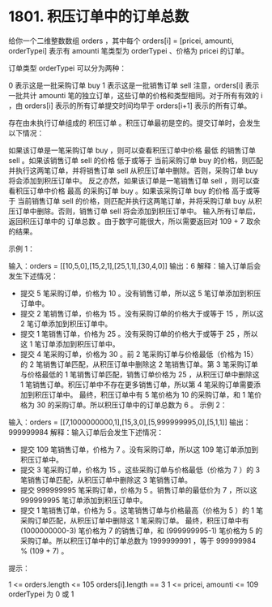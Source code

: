 # 1801. 积压订单中的订单总数

给你一个二维整数数组 orders ，其中每个 orders[i] = [pricei, amounti, orderTypei] 表示有 amounti 笔类型为 orderTypei 、价格为 pricei 的订单。

订单类型 orderTypei 可以分为两种：

0 表示这是一批采购订单 buy
1 表示这是一批销售订单 sell
注意，orders[i] 表示一批共计 amounti 笔的独立订单，这些订单的价格和类型相同。对于所有有效的 i ，由 orders[i] 表示的所有订单提交时间均早于 orders[i+1] 表示的所有订单。

存在由未执行订单组成的 积压订单 。积压订单最初是空的。提交订单时，会发生以下情况：

如果该订单是一笔采购订单 buy ，则可以查看积压订单中价格 最低 的销售订单 sell 。如果该销售订单 sell 的价格 低于或等于 当前采购订单 buy 的价格，则匹配并执行这两笔订单，并将销售订单 sell 从积压订单中删除。否则，采购订单 buy 将会添加到积压订单中。
反之亦然，如果该订单是一笔销售订单 sell ，则可以查看积压订单中价格 最高 的采购订单 buy 。如果该采购订单 buy 的价格 高于或等于 当前销售订单 sell 的价格，则匹配并执行这两笔订单，并将采购订单 buy 从积压订单中删除。否则，销售订单 sell 将会添加到积压订单中。
输入所有订单后，返回积压订单中的 订单总数 。由于数字可能很大，所以需要返回对 109 + 7 取余的结果。

 

示例 1：


输入：orders = [[10,5,0],[15,2,1],[25,1,1],[30,4,0]]
输出：6
解释：输入订单后会发生下述情况：
- 提交 5 笔采购订单，价格为 10 。没有销售订单，所以这 5 笔订单添加到积压订单中。
- 提交 2 笔销售订单，价格为 15 。没有采购订单的价格大于或等于 15 ，所以这 2 笔订单添加到积压订单中。
- 提交 1 笔销售订单，价格为 25 。没有采购订单的价格大于或等于 25 ，所以这 1 笔订单添加到积压订单中。
- 提交 4 笔采购订单，价格为 30 。前 2 笔采购订单与价格最低（价格为 15）的 2 笔销售订单匹配，从积压订单中删除这 2 笔销售订单。第 3 笔采购订单与价格最低的 1 笔销售订单匹配，销售订单价格为 25 ，从积压订单中删除这 1 笔销售订单。积压订单中不存在更多销售订单，所以第 4 笔采购订单需要添加到积压订单中。
最终，积压订单中有 5 笔价格为 10 的采购订单，和 1 笔价格为 30 的采购订单。所以积压订单中的订单总数为 6 。
示例 2：


输入：orders = [[7,1000000000,1],[15,3,0],[5,999999995,0],[5,1,1]]
输出：999999984
解释：输入订单后会发生下述情况：
- 提交 109 笔销售订单，价格为 7 。没有采购订单，所以这 109 笔订单添加到积压订单中。
- 提交 3 笔采购订单，价格为 15 。这些采购订单与价格最低（价格为 7 ）的 3 笔销售订单匹配，从积压订单中删除这 3 笔销售订单。
- 提交 999999995 笔采购订单，价格为 5 。销售订单的最低价为 7 ，所以这 999999995 笔订单添加到积压订单中。
- 提交 1 笔销售订单，价格为 5 。这笔销售订单与价格最高（价格为 5 ）的 1 笔采购订单匹配，从积压订单中删除这 1 笔采购订单。
最终，积压订单中有 (1000000000-3) 笔价格为 7 的销售订单，和 (999999995-1) 笔价格为 5 的采购订单。所以积压订单中的订单总数为 1999999991 ，等于 999999984 % (109 + 7) 。
 

提示：

1 <= orders.length <= 105
orders[i].length == 3
1 <= pricei, amounti <= 109
orderTypei 为 0 或 1